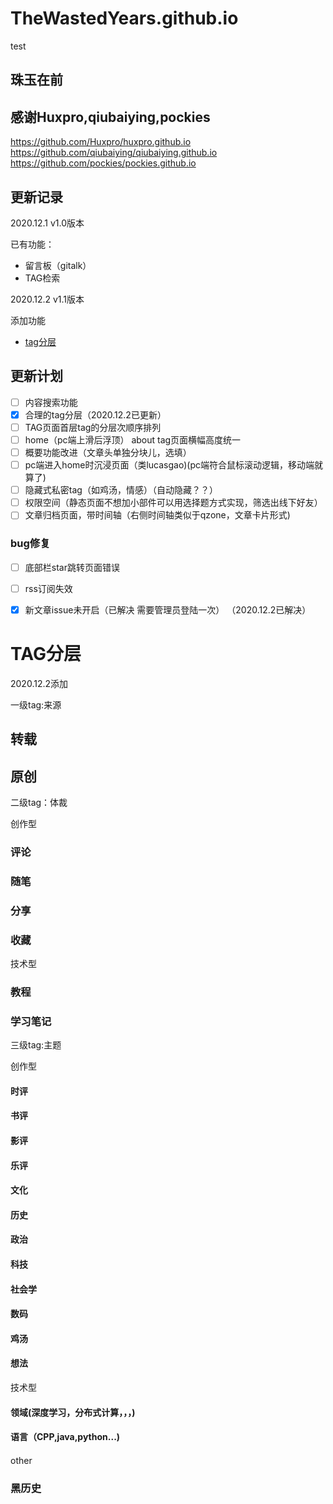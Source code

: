 # TheWastedYears.github.io
test

## 珠玉在前
## 感谢Huxpro,qiubaiying,pockies
https://github.com/Huxpro/huxpro.github.io
https://github.com/qiubaiying/qiubaiying.github.io
https://github.com/pockies/pockies.github.io

## 更新记录

2020.12.1  v1.0版本  

 已有功能：

- 留言板（gitalk）
- TAG检索

2020.12.2 v1.1版本 

添加功能

- [tag分层](#TAG分层)

## 更新计划

- [ ] 内容搜索功能
- [x] 合理的tag分层（2020.12.2已更新）
- [ ] TAG页面首层tag的分层次顺序排列
- [ ] home（pc端上滑后浮顶） about tag页面横幅高度统一
- [ ] 概要功能改进（文章头单独分块儿，选填）
- [ ] pc端进入home时沉浸页面（类lucasgao)(pc端符合鼠标滚动逻辑，移动端就算了)
- [ ] 隐藏式私密tag（如鸡汤，情感）（自动隐藏？？）
- [ ] 权限空间（静态页面不想加小部件可以用选择题方式实现，筛选出线下好友）
- [ ] 文章归档页面，带时间轴（右侧时间轴类似于qzone，文章卡片形式)

### bug修复

- [ ] 底部栏star跳转页面错误
- [ ] rss订阅失效
- [x] 新文章issue未开启（已解决 需要管理员登陆一次）  （2020.12.2已解决）





















































# TAG分层

2020.12.2添加



一级tag:来源

## 转载

## 原创





二级tag：体裁



创作型

### 评论

### 随笔

### 分享

### 收藏



技术型

### 教程

### 学习笔记



三级tag:主题



创作型

#### 时评

#### 书评

#### 影评

#### 乐评

#### 文化

#### 历史

#### 政治

#### 科技

#### 社会学

#### 数码

#### 鸡汤

#### 想法

技术型

#### 领域(深度学习，分布式计算，，，)

#### 语言（CPP,java,python...)

#### 

#### 



other

### 黑历史



